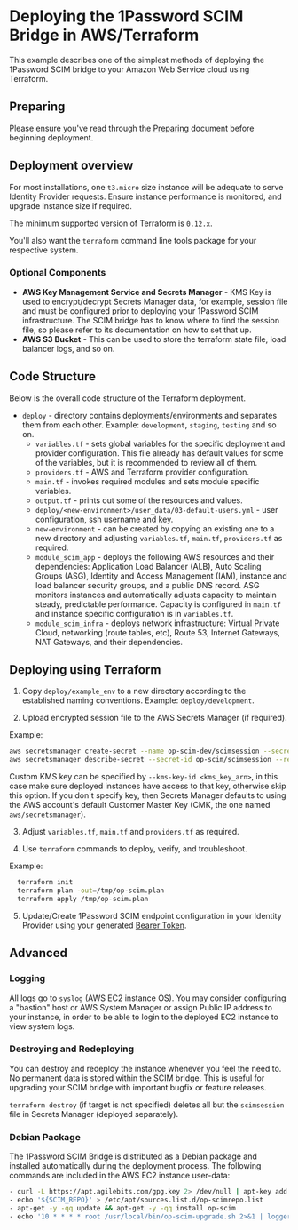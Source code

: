 # Deploying the 1Password SCIM Bridge in AWS/Terraform

This example describes one of the simplest methods of deploying the 1Password SCIM bridge to your Amazon Web Service cloud using Terraform.


## Preparing

Please ensure you've read through the [Preparing](https://github.com/1Password/scim-examples/tree/master/PREPARING.md) document before beginning deployment.


## Deployment overview

For most installations, one `t3.micro` size instance will be adequate to serve Identity Provider requests. Ensure instance performance is monitored, and upgrade instance size if required.

The minimum supported version of Terraform is `0.12.x`.

You'll also want the `terraform` command line tools package for your respective system.


### Optional Components

* **AWS Key Management Service and Secrets Manager** - KMS Key is used to encrypt/decrypt Secrets Manager data, for example, session file and must be configured prior to deploying your 1Password SCIM infrastructure. The SCIM bridge has to know where to find the session file, so please refer to its documentation on how to set that up.
* **AWS S3 Bucket** - This can be used to store the terraform state file, load balancer logs, and so on.


## Code Structure

Below is the overall code structure of the Terraform deployment.

- `deploy` - directory contains deployments/environments and separates them from each other. Example: `development`, `staging`, `testing` and so on.
    - `variables.tf` - sets global variables for the specific deployment and provider configuration. This file already has default values for some of the variables, but it is recommended to review all of them.
    - `providers.tf` - AWS and Terraform provider configuration.
    - `main.tf` - invokes required modules and sets module specific variables.
    - `output.tf` - prints out some of the resources and values.
    - `deploy/<new-environment>/user_data/03-default-users.yml` - user configuration, ssh username and key.
    - `new-environment` - can be created by copying an existing one to a new directory and adjusting `variables.tf`, `main.tf`, `providers.tf` as required.
    - `module_scim_app` - deploys the following AWS resources and their dependencies: Application Load Balancer (ALB), Auto Scaling Groups (ASG), Identity and Access Management (IAM), instance and load balancer security groups, and a public DNS record. ASG monitors instances and automatically adjusts capacity to maintain steady, predictable performance. Capacity is configured in `main.tf` and instance specific configuration is in `variables.tf`.
    - `module_scim_infra` - deploys network infrastructure: Virtual Private Cloud, networking (route tables, etc), Route 53, Internet Gateways, NAT Gateways, and their dependencies.


## Deploying using Terraform

1. Copy `deploy/example_env` to a new directory according to the established naming conventions. Example: `deploy/development`.

2. Upload encrypted session file to the AWS Secrets Manager (if required).

Example:
```bash
aws secretsmanager create-secret --name op-scim-dev/scimsession --secret-binary /path/to/scimsession --region <aws_region>
aws secretsmanager describe-secret --secret-id op-scim/scimsession --region <aws_region>
```
Custom KMS key can be specified by `--kms-key-id <kms_key_arn>`, in this case make sure deployed instances have access to that key, otherwise skip this option. If you don't specify key, then Secrets Manager defaults to using the AWS account's default Customer Master Key (CMK, the one named `aws/secretsmanager`).

3. Adjust `variables.tf`, `main.tf` and `providers.tf` as required.

4. Use `terraform` commands to deploy, verify, and troubleshoot.

Example:
```bash
  terraform init
  terraform plan -out=/tmp/op-scim.plan
  terraform apply /tmp/op-scim.plan
```

5. Update/Create 1Password SCIM endpoint configuration in your Identity Provider using your generated [Bearer Token](https://github.com/1Password/scim-examples/tree/master/PREPARING.md).


## Advanced

### Logging

All logs go to `syslog` (AWS EC2 instance OS). You may consider configuring a "bastion" host or AWS System Manager or assign Public IP address to your instance, in order to be able to login to the deployed EC2 instance to view system logs.


### Destroying and Redeploying

You can destroy and redeploy the instance whenever you feel the need to. No permanent data is stored within the SCIM bridge. This is useful for upgrading your SCIM bridge with important bugfix or feature releases.

`terraform destroy` (if target is not specified) deletes all but the `scimsession` file in Secrets Manager (deployed separately).


### Debian Package

The 1Password SCIM Bridge is distributed as a Debian package and installed automatically during the deployment process. The following commands are included in the AWS EC2 instance user-data:

```bash
- curl -L https://apt.agilebits.com/gpg.key 2> /dev/null | apt-key add -
- echo '${SCIM_REPO}' > /etc/apt/sources.list.d/op-scimrepo.list
- apt-get -y -qq update && apt-get -y -qq install op-scim
- echo '10 * * * * root /usr/local/bin/op-scim-upgrade.sh 2>&1 | logger -t op-scim-deploy-cron' > /etc/cron.d/50_op-scim && chmod 0644 /etc/cron.d/50_op-scim
```
